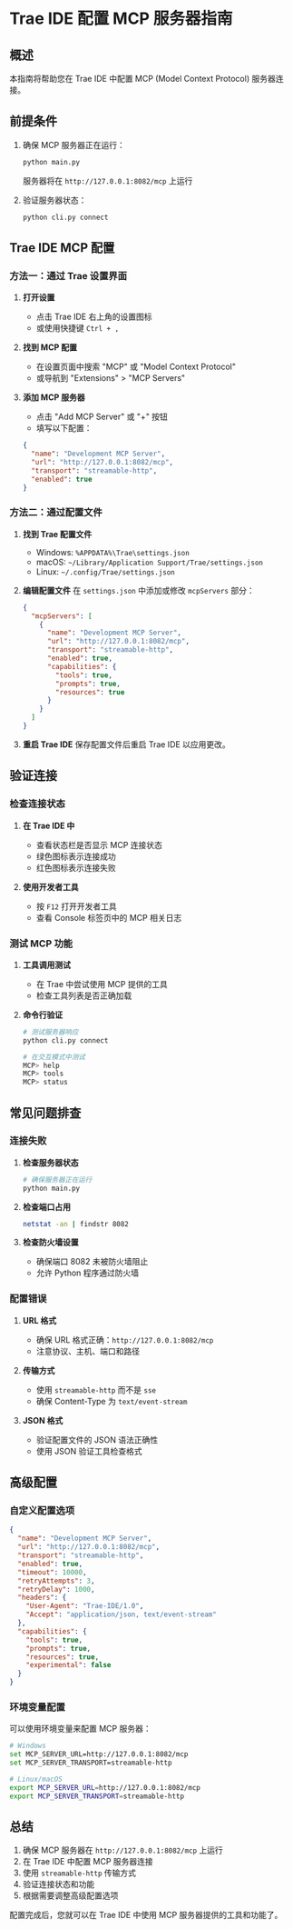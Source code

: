 # Trae IDE 配置 MCP 服务器指南

## 概述

本指南将帮助您在 Trae IDE 中配置 MCP (Model Context Protocol) 服务器连接。

## 前提条件

1. 确保 MCP 服务器正在运行：
   ```bash
   python main.py
   ```
   服务器将在 `http://127.0.0.1:8082/mcp` 上运行

2. 验证服务器状态：
   ```bash
   python cli.py connect
   ```

## Trae IDE MCP 配置

### 方法一：通过 Trae 设置界面

1. **打开设置**
   - 点击 Trae IDE 右上角的设置图标
   - 或使用快捷键 `Ctrl + ,`

2. **找到 MCP 配置**
   - 在设置页面中搜索 "MCP" 或 "Model Context Protocol"
   - 或导航到 "Extensions" > "MCP Servers"

3. **添加 MCP 服务器**
   - 点击 "Add MCP Server" 或 "+" 按钮
   - 填写以下配置：

   ```json
   {
     "name": "Development MCP Server",
     "url": "http://127.0.0.1:8082/mcp",
     "transport": "streamable-http",
     "enabled": true
   }
   ```

### 方法二：通过配置文件

1. **找到 Trae 配置文件**
   - Windows: `%APPDATA%\Trae\settings.json`
   - macOS: `~/Library/Application Support/Trae/settings.json`
   - Linux: `~/.config/Trae/settings.json`

2. **编辑配置文件**
   在 `settings.json` 中添加或修改 `mcpServers` 部分：

   ```json
   {
     "mcpServers": [
       {
         "name": "Development MCP Server",
         "url": "http://127.0.0.1:8082/mcp",
         "transport": "streamable-http",
         "enabled": true,
         "capabilities": {
           "tools": true,
           "prompts": true,
           "resources": true
         }
       }
     ]
   }
   ```

3. **重启 Trae IDE**
   保存配置文件后重启 Trae IDE 以应用更改。

## 验证连接

### 检查连接状态

1. **在 Trae IDE 中**
   - 查看状态栏是否显示 MCP 连接状态
   - 绿色图标表示连接成功
   - 红色图标表示连接失败

2. **使用开发者工具**
   - 按 `F12` 打开开发者工具
   - 查看 Console 标签页中的 MCP 相关日志

### 测试 MCP 功能

1. **工具调用测试**
   - 在 Trae 中尝试使用 MCP 提供的工具
   - 检查工具列表是否正确加载

2. **命令行验证**
   ```bash
   # 测试服务器响应
   python cli.py connect
   
   # 在交互模式中测试
   MCP> help
   MCP> tools
   MCP> status
   ```

## 常见问题排查

### 连接失败

1. **检查服务器状态**
   ```bash
   # 确保服务器正在运行
   python main.py
   ```

2. **检查端口占用**
   ```bash
   netstat -an | findstr 8082
   ```

3. **检查防火墙设置**
   - 确保端口 8082 未被防火墙阻止
   - 允许 Python 程序通过防火墙

### 配置错误

1. **URL 格式**
   - 确保 URL 格式正确：`http://127.0.0.1:8082/mcp`
   - 注意协议、主机、端口和路径

2. **传输方式**
   - 使用 `streamable-http` 而不是 `sse`
   - 确保 Content-Type 为 `text/event-stream`

3. **JSON 格式**
   - 验证配置文件的 JSON 语法正确性
   - 使用 JSON 验证工具检查格式

## 高级配置

### 自定义配置选项

```json
{
  "name": "Development MCP Server",
  "url": "http://127.0.0.1:8082/mcp",
  "transport": "streamable-http",
  "enabled": true,
  "timeout": 10000,
  "retryAttempts": 3,
  "retryDelay": 1000,
  "headers": {
    "User-Agent": "Trae-IDE/1.0",
    "Accept": "application/json, text/event-stream"
  },
  "capabilities": {
    "tools": true,
    "prompts": true,
    "resources": true,
    "experimental": false
  }
}
```

### 环境变量配置

可以使用环境变量来配置 MCP 服务器：

```bash
# Windows
set MCP_SERVER_URL=http://127.0.0.1:8082/mcp
set MCP_SERVER_TRANSPORT=streamable-http

# Linux/macOS
export MCP_SERVER_URL=http://127.0.0.1:8082/mcp
export MCP_SERVER_TRANSPORT=streamable-http
```

## 总结

1. 确保 MCP 服务器在 `http://127.0.0.1:8082/mcp` 上运行
2. 在 Trae IDE 中配置 MCP 服务器连接
3. 使用 `streamable-http` 传输方式
4. 验证连接状态和功能
5. 根据需要调整高级配置选项

配置完成后，您就可以在 Trae IDE 中使用 MCP 服务器提供的工具和功能了。